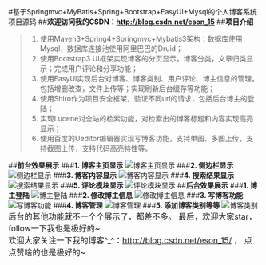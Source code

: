 
#基于Springmvc+MyBatis+Spring+Bootstrap+EasyUI+Mysql的个人博客系统项目源码
##**欢迎访问我的CSDN：http://blog.csdn.net/eson_15**
##**项目介绍**

>1. 使用Maven3+Spring4+Springmvc+Mybatis3架构；数据库使用Mysql，数据库连接池使用阿里巴巴的Druid；
>2. 使用Bootstrap3 UI框架实现博客的分页显示，博客分类，文章归类显示；完成用户评论和分享功能；
>3. 使用EasyUI实现后台对博客、博客类别、用户评论、博主信息的管理，包括增删改查，文件上传等；实现刷新后台缓存等功能；
>4. 使用Shiro作为项目安全框架，验证不同url的请求，包括后台博主的登陆；
>5. 实现Lucene对全站的检索功能，对检索出的博客标题和内容实现高亮显示；
>6. 使用百度的Ueditor编辑器实现写博客功能，支持单图、多图上传，支持截图上传，支持代码高亮特性等。

##**前台效果展示**
###**1. 博客主页显示**
![博客主页显示](https://github.com/eson15/Blog/raw/master/readmeImages/1.jpg)
###**2. 侧边栏显示**
![侧边栏显示](https://github.com/eson15/Blog/raw/master/readmeImages/2.png)
###**3. 博客内容显示**
![博客内容显示](https://github.com/eson15/Blog/raw/master/readmeImages/3.jpg)
###**4. 搜索结果显示**
![搜索结果显示](https://github.com/eson15/Blog/raw/master/readmeImages/4.jpg)
###**5. 评论模块显示**
![评论模块显示](https://github.com/eson15/Blog/raw/master/readmeImages/5.jpg)
##**后台效果展示**
###**1. 博主登陆**
![博主登陆](https://github.com/eson15/Blog/raw/master/readmeImages/6.jpg)
###**2. 修改博主信息**
![修改博主信息](https://github.com/eson15/Blog/raw/master/readmeImages/7.jpg)
###**3. 写博客功能**
![写博客功能](https://github.com/eson15/Blog/raw/master/readmeImages/8.jpg)
###**4. 博客管理**
![博客管理](https://github.com/eson15/Blog/raw/master/readmeImages/9.jpg)
###**5. 添加博客类别等等**
![博客类别](https://github.com/eson15/Blog/raw/master/readmeImages/10.jpg)
<font size=3>后台的其他功能就不一个个展示了，都差不多。
最后，欢迎大家star，follow一下我也是极好的~<br/>
欢迎大家关注一下我的博客^_^：http://blog.csdn.net/eson_15/ ，
点点赞啥的也是极好的~

